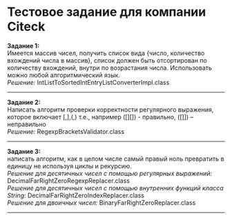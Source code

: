 # Тестовое задание для компании Citeck


**Задание 1:**  
Имеется массив чисел, получить список вида {число, количество вхождений числа в массив}, список должен быть отсортирован по количеству вхождений, внутри по возрастания числа. Использовать можно любой алгоритмический язык.  
_Решение:_ IntListToSortedIntEntryListConverterImpl.class
___

**Задание 2:**  
Написать алгоритм проверки корректности регулярного выражения, которое включает [,],(,) т.е., например ([][[]()]) - правильно, ([][]()]) – неправильно  
_Решение:_ RegexpBracketsValidator.class
___

**Задание 3:**  
написать алгоритм, как в целом числе самый правый ноль превратить в единицу не используя циклы и рекурсию.    
_Решение для десятичных чисел с помощью регулярных выражений:_ DecimalFarRightZeroRegexpReplacer.class  
_Решение для десятичных чисел с помощью внутренних функций класса String:_ DecimalFarRightZeroIndexReplacer.class  
_Решение для двоичных чисел:_ BinaryFarRightZeroReplacer.class  
___

